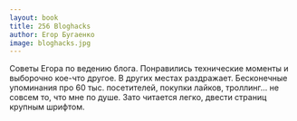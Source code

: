 ```yaml
---
layout: book
title: 256 Bloghacks
author: Егор Бугаенко
image: bloghacks.jpg
---
```


Советы Егора по ведению блога. Понравились технические моменты и выборочно
кое-что другое. В других местах раздражает. Бесконечные упоминания про 60
тыс. посетителей, покупки лайков, троллинг... не совсем то, что мне по
душе. Зато читается легко, двести страниц крупным шрифтом.
